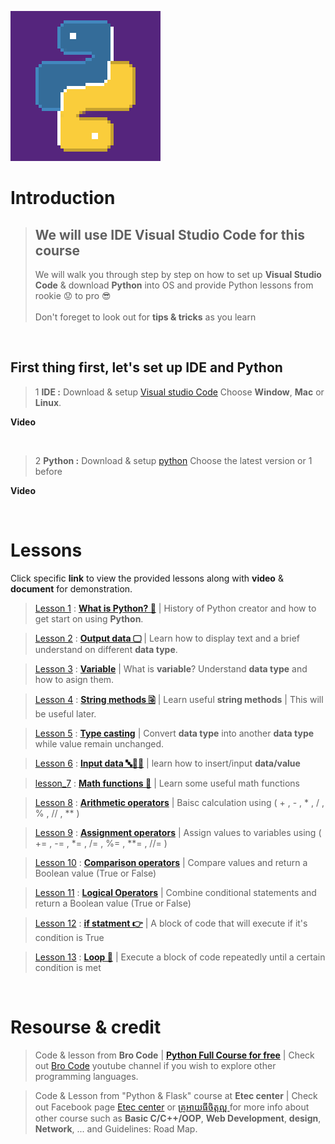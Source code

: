 ![Python logo GIFs](docs/gifs_readme/Python-logo-gifs.gif)

# **Introduction**
> ## We will use IDE **Visual Studio Code** for this course <br>
> We will walk you through step by step on how to set up **Visual Studio Code** & download **Python** into OS and provide Python lessons from rookie 😟 to pro 😎 <br><br>
> Don't foreget to look out for **tips & tricks** as you learn

<br>

## First thing first, let's set up **IDE** and **Python**
> 1 **IDE :** Download & setup [Visual studio Code](https://code.visualstudio.com/Download) Choose **Window**, **Mac** or **Linux**.

**Video**

<br>


> 2 **Python :** Download & setup [python](https://www.python.org/downloads/) Choose the latest version or 1 before

**Video**

<br>

# Lessons

Click specific **link** to view the provided lessons along with **video** & **document** for demonstration.

> [Lesson 1](Lessons/lesson_1.md) : [**What is Python? 🐍**](Lessons/lesson_1.md) | History of Python creator and how to get start on using **Python**.

> [Lesson 2](Lessons/lesson_2.md) : [**Output data 🖵**](Lessons/lesson_2.md) | Learn how to display text and a brief understand on different **data type**.

> [Lesson 3](Lessons/lesson_3.md) : [**Variable**](Lessons/lesson_3.md) | What is **variable**? Understand **data type** and how to asign them.

> [Lesson 4](Lessons/lesson_4.md) : [**String methods 🗟**](Lessons/lesson_4.md) | Learn useful **string methods** | This will be useful later.

> [Lesson 5](Lessons/lesson_5.md) : [**Type casting**](Lessons/lesson_5.md) | Convert **data type** into another **data type** while value remain unchanged.

> [Lesson 6](Lessons/lesson_6.md) : [**Input data 🔤🔢🔢**](Lessons/lesson_6.md) | learn how to insert/input **data/value**

> [lesson_7](Lessons/lesson_7.md) : [**Math functions 🧮**](Lessons/lesson_7.md) | Learn some useful math functions

> [Lesson 8]() : [**Arithmetic operators**]() | Baisc calculation using ( + , - , * , / , % , // , ** )

> [Lesson 9]() : [**Assignment operators**]() | Assign values to variables using ( += , -= , *= , /= , %= , **= , //= )

> [Lesson 10]() : [**Comparison operators**]() | Compare values and return a Boolean value (True or False)

> [Lesson 11]() : [**Logical Operators**]() | Combine conditional statements and return a Boolean value (True or False)

> [Lesson 12]() : [**if statment 👉**]() | A block of code that will execute if it's condition is True

> [Lesson 13]() : [**Loop 🔁**]() | Execute a block of code repeatedly until a certain condition is met

<br>

# Resourse & credit

> Code & lesson from **Bro Code** | [**Python Full Course for free**](https://www.youtube.com/watch?v=XKHEtdqhLK8&t=4053s) | Check out [Bro Code](https://www.youtube.com/@BroCodez) youtube channel if you wish to explore other programming languages.

> Code & Lesson from "Python & Flask" course at **Etec center** | Check out Facebook page [Etec center](https://www.facebook.com/etectrainingcenter) or [គ្រូអាយធីចិត្តល្អ ](https://www.facebook.com/kroitfan) for more info about other course such as **Basic C/C++/OOP**, **Web Development**, **design**, **Network**, ... and Guidelines: Road Map.
